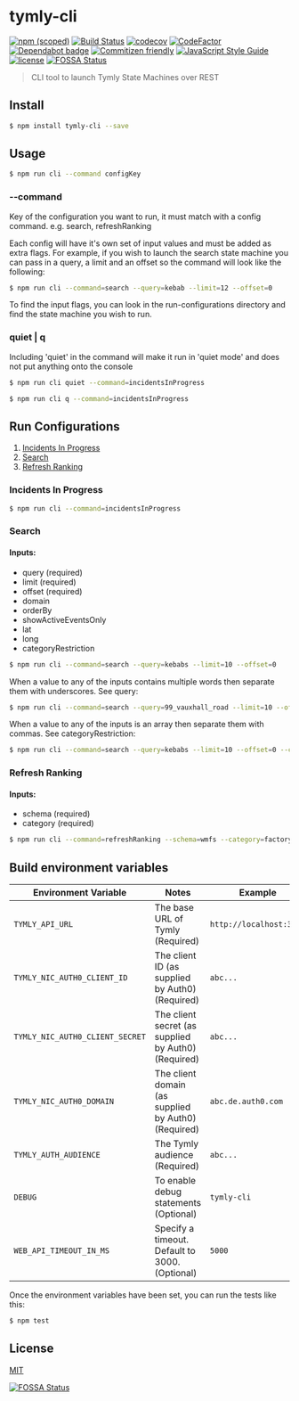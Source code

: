 # tymly-cli

[![npm (scoped)](https://img.shields.io/npm/v/@wmfs/tymly-cli.svg)](https://www.npmjs.com/package/@wmfs/tymly-cli) [![Build Status](https://travis-ci.org/wmfs/tymly-cli.svg?branch=master)](https://travis-ci.org/wmfs/tymly-cli) [![codecov](https://codecov.io/gh/wmfs/tymly-cli/branch/master/graph/badge.svg)](https://codecov.io/gh/wmfs/tymly-cli) [![CodeFactor](https://www.codefactor.io/repository/github/wmfs/tymly-cli/badge)](https://www.codefactor.io/repository/github/wmfs/tymly-cli) [![Dependabot badge](https://img.shields.io/badge/Dependabot-active-brightgreen.svg)](https://dependabot.com/) [![Commitizen friendly](https://img.shields.io/badge/commitizen-friendly-brightgreen.svg)](http://commitizen.github.io/cz-cli/) [![JavaScript Style Guide](https://img.shields.io/badge/code_style-standard-brightgreen.svg)](https://standardjs.com) [![license](https://img.shields.io/github/license/mashape/apistatus.svg)](https://github.com/wmfs/tymly-cli/blob/master/LICENSE)
[![FOSSA Status](https://app.fossa.io/api/projects/git%2Bgithub.com%2Fwmfs%2Ftymly-cli.svg?type=shield)](https://app.fossa.io/projects/git%2Bgithub.com%2Fwmfs%2Ftymly-cli?ref=badge_shield)

> CLI tool to launch Tymly State Machines over REST

## <a name="install"></a>Install
```bash
$ npm install tymly-cli --save
```

## <a name="usage"></a>Usage

```bash
$ npm run cli --command configKey
```

### --command
Key of the configuration you want to run, it must match with a config command. e.g. search, refreshRanking

Each config will have it's own set of input values and must be added as extra flags.
For example, if you wish to launch the search state machine you can pass in a query, a limit and an offset so the command will look like the following:

```bash
$ npm run cli --command=search --query=kebab --limit=12 --offset=0
```

To find the input flags, you can look in the run-configurations directory and find the state machine you wish to run.

### quiet | q
Including 'quiet' in the command will make it run in 'quiet mode' and does not put anything onto the console

```bash
$ npm run cli quiet --command=incidentsInProgress
```

```bash
$ npm run cli q --command=incidentsInProgress
```

## <a name="runConfig"></a>Run Configurations

1. [Incidents In Progress](#incidentsInProgress)
2. [Search](#search)
3. [Refresh Ranking](#refreshRanking)

### <a name="incidentsInProgress"></a>Incidents In Progress

```bash
$ npm run cli --command=incidentsInProgress
```

### <a name="search"></a>Search

#### Inputs:
* query (required)
* limit (required)
* offset (required)
* domain
* orderBy
* showActiveEventsOnly
* lat
* long
* categoryRestriction

```bash
$ npm run cli --command=search --query=kebabs --limit=10 --offset=0 
```

When a value to any of the inputs contains multiple words then separate them with underscores. See query:

```bash
$ npm run cli --command=search --query=99_vauxhall_road --limit=10 --offset=0 
```

When a value to any of the inputs is an array then separate them with commas. See categoryRestriction:

```bash
$ npm run cli --command=search --query=kebabs --limit=10 --offset=0 --categoryRestriction=gazetteer,fireSafety
```

### <a name="refreshRanking"></a>Refresh Ranking

#### Inputs:
* schema (required)
* category (required)

```bash
$ npm run cli --command=refreshRanking --schema=wmfs --category=factory 
```

## <a name="buildEnv"></a>Build environment variables
| Environment Variable | Notes | Example |
| -------------------- | ----- | ------- |
| `TYMLY_API_URL`     | The base URL of Tymly (Required) | `http://localhost:3210` |
| `TYMLY_NIC_AUTH0_CLIENT_ID`     | The client ID (as supplied by Auth0) (Required) | `abc...` |
| `TYMLY_NIC_AUTH0_CLIENT_SECRET`  | The client secret (as supplied by Auth0) (Required) | `abc...` |
| `TYMLY_NIC_AUTH0_DOMAIN` | The client domain (as supplied by Auth0) (Required) | `abc.de.auth0.com` |
| `TYMLY_AUTH_AUDIENCE` | The Tymly audience (Required) | `abc...` |
| `DEBUG` | To enable debug statements (Optional) | `tymly-cli` |
| `WEB_API_TIMEOUT_IN_MS` | Specify a timeout. Default to 3000. (Optional) | `5000` |

Once the environment variables have been set, you can run the tests like this:

```bash
$ npm test
```


## <a name="license"></a>License

[MIT](https://github.com/wmfs/tymly-cli/blob/master/LICENSE)


[![FOSSA Status](https://app.fossa.io/api/projects/git%2Bgithub.com%2Fwmfs%2Ftymly-cli.svg?type=large)](https://app.fossa.io/projects/git%2Bgithub.com%2Fwmfs%2Ftymly-cli?ref=badge_large)